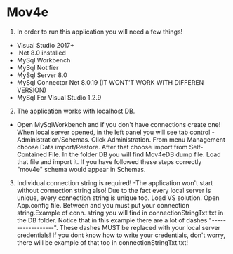 # Mov4e

1. In order to run this application you will need a few things!
  - Visual Studio 2017+
  - .Net 8.0 installed
  - MySql Workbench
  - MySql Notifier
  - MySql Server 8.0
  - MySql Connector Net 8.0.19 (IT WONT'T WORK WITH DIFFEREN VERSION)
  - MySql For Visual Studio 1.2.9

2. The application works with localhost DB.
  - Open MySqlWorkbench and if you don't have connections create one! When local server opened, in the left panel you will see
    tab control - Administration/Schemas. Click Administration. From menu Management choose Data import/Restore. After that choose
    import from Self-Contained File. In the folder DB you will find Mov4eDB dump file. Load that file and import it. If you have 
    followed these steps correctly "mov4e" schema would appear in Schemas.
    
3. Individual connection string is required!
  -The application won't start without connection string also! Due to the fact every local server is unique, every connection string is 
   unique too. Load VS solution. Open App.config file. Between <connectionStrings> and </connectionStrings> you must put your connection      string.Example of conn. string you will find in connectionStringTxt.txt in the DB folder. Notice that in this example there are a lot      of dashes "------------------". These dashes MUST be replaced with your local server credentials! If you dont know how to write your      credentials, don't worry, there will be example of that too in connectionStringTxt.txt!
  
